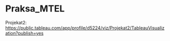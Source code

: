 # Praksa_MTEL
Projekat2:
https://public.tableau.com/app/profile/d5224/viz/Projekat2/TableauVisualization?publish=yes
